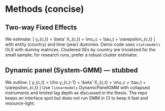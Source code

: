 # Methods (concise)

## Two-way Fixed Effects
We estimate:
\[
y_{c,t} = \beta' X_{c,t} + \mu_c + \tau_t + \varepsilon_{c,t}
\]
with entity (country) and time (year) dummies. Demo code uses
`statsmodels` OLS with dummy matrices. Clustered SEs by country are trivialized
for the small sample; for research runs, prefer a robust cluster estimator.

## Dynamic panel (System-GMM) — stubbed
We outline:
\[
y_{c,t} = \rho y_{c,t-1} + \beta' X_{c,t} + \mu_c + \tau_t + \varepsilon_{c,t}
\]
Use `linearmodels` DynamicPanelGMM with collapsed instruments and limited lag depth
as discussed in the thesis. The repo keeps an interface spot but does not run GMM
in CI to keep it fast and resource-light.

